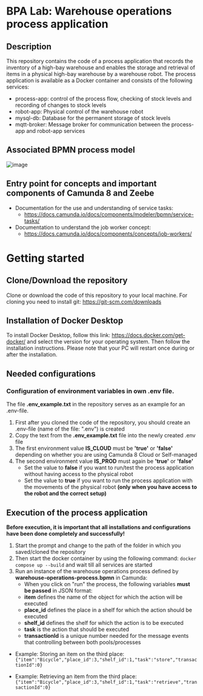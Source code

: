 # BPA Lab: Warehouse operations process application

## Description 
This repository contains the code of a process application that records the inventory of a high-bay warehouse and enables the storage and retrieval of items in a physical high-bay warehouse by a warehouse robot. 
The process application is available as a Docker container and consists of the following services:
* process-app: control of the process flow, checking of stock levels and recording of changes to stock levels
* robot-app: Physical control of the warehouse robot
* mysql-db: Database for the permanent storage of stock levels
* mqtt-broker: Message broker for communication between the process-app and robot-app services

## Associated BPMN process model
![image](https://github.com/BpaLabTHCologne/bpa_lab_warehouse_operations/assets/134142150/15652fdd-3fdb-4fe9-9b19-9d1be8ed87c4)

## Entry point for concepts and important components of Camunda 8 and Zeebe
* Documentation for the use and understanding of service tasks:
  * https://docs.camunda.io/docs/components/modeler/bpmn/service-tasks/
* Documentation to understand the job worker concept:
  * https://docs.camunda.io/docs/components/concepts/job-workers/

# Getting started

## Clone/Download the repository
Clone or download the code of this repository to your local machine. For cloning you need to install git: https://git-scm.com/downloads 

## Installation of Docker Desktop
To install Docker Desktop, follow this link: https://docs.docker.com/get-docker/ and select the version for your operating system. Then follow the installation instructions. Please note that your PC will restart once during or after the installation.

## Needed configurations

### Configuration of environment variables in own .env file.
The file **.env_example.txt** in the repository serves as an example for an .env-file. 

1. First after you cloned the code of the repository, you should create an .env-file (name of the file: ".env") is created
2. Copy the text from the **.env_example.txt** file into the newly created .env file
3. The first environment value **IS_CLOUD** must be **'true'** or **'false'** depending on whether you are using Camunda 8 Cloud or Self-managed
4. The second environment value **IS_PROD** must again be **'true'** or **'false'**
   * Set the value to **false** if you want to run/test the process application without having access to the physical robot
   * Set the value to **true** if you want to run the process application with the movements of the physical robot **(only when you have access to the robot and the correct setup)**

## Execution of the process application
**Before execution, it is important that all installations and configurations have been done completely and successfully!**

1. Start the prompt and change to the path of the folder in which you saved/cloned the repository
2. Then start the docker container by using the following command: `docker compose up --build` and wait till all services are started
3. Run an instance of the warehouse operations process defined by **warehouse-operations-process.bpmn** in Camunda:
     * When you click on "run" the process, the following variables **must be passed** in JSON format:
     * **item** defines the name of the object for which the action will be executed
     * **place_id** defines the place in a shelf for which the action should be executed
     * **shelf_id** defines the shelf for which the action is to be executed
     * **task** is the action that should be executed
     * **transactionId** is a unique number needed for the message events that controlling between both pools/processes
     
* Example: Storing an item on the third place: `{"item":"Bicycle","place_id":3,"shelf_id":1,"task":"store","transactionId":0}`
 
* Example: Retrieving an item from the third place: `{"item":"Bicycle","place_id":3,"shelf_id":1,"task":"retrieve","transactionId":0}`
